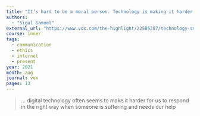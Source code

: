 ```yaml
---
title: "It’s hard to be a moral person. Technology is making it harder."
authors:
  - "Sigal Samuel"
external_url: "https://www.vox.com/the-highlight/22585287/technology-smartphones-gmail-attention-morality"
course: inner
tags:
  - communication
  - ethics
  - internet
  - present
year: 2021
month: aug
journal: vox
pages: 13
---
```


> … digital technology often seems to make it harder for us to respond in the right way when someone is suffering and needs our help


